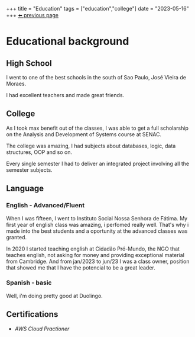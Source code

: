 +++
title =  "Education"
tags = ["education","college"]
date = "2023-05-16"
+++
[⬅️ previous page](/)

# Educational background

## High School
I went to one of the best schools in the south of Sao Paulo, José Vieira de Moraes.

I had excellent teachers and made great friends. 

## College
As I took max benefit out of the classes, I was able to get a full scholarship on the Analysis and Development of Systems course at SENAC. 

The college was amazing, I had subjects about databases, logic, data structures, OOP and so on.

Every single semester I had to deliver an integrated project involving all the semester subjects.

## Language

### English - Advanced/Fluent

When I was fifteen, I went to Instituto Social Nossa Senhora de Fátima. My first year of english class was amazing, i perfomed really well. That's why i made into the best students and a oportunity at the advanced classes was granted. 

In 2020 I started teaching english at Cidadão Pró-Mundo, the NGO that teaches english, not asking for money and providing exceptional material from Cambridge. And from jan/2023 to jun/23 I was a class owner, position that showed me that I have the potencial to be a great leader.


### Spanish - basic

Well, i'm doing pretty good at Duolingo.


## Certifications

- *AWS Cloud Practioner*